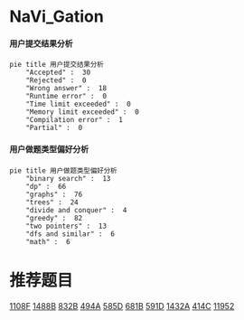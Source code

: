 # NaVi_Gation

<!-- tabs:start -->



#### **用户提交结果分析**

```mermaid
pie title 用户提交结果分析
    "Accepted" :  30
    "Rejected" :  0
    "Wrong answer" :  18
    "Runtime error" :  0
    "Time limit exceeded" :  0
    "Memory limit exceeded" :  0
    "Compilation error" :  1
    "Partial" :  0
```

#### **用户做题类型偏好分析**

```mermaid
pie title 用户做题类型偏好分析
    "binary search" :  13
    "dp" :  66
    "graphs" :  76
    "trees" :  24
    "divide and conquer" :  4
    "greedy" :  82
    "two pointers" :  13
    "dfs and similar" :  6
    "math" :  6
```



<!-- tabs:end -->
# 推荐题目
[1108F](https://codeforces.com/contest/1108/problem/F)
[1488B](https://codeforces.com/contest/1488/problem/B)
[832B](https://codeforces.com/contest/832/problem/B)
[494A](https://codeforces.com/contest/494/problem/A)
[585D](https://codeforces.com/contest/585/problem/D)
[681B](https://codeforces.com/contest/681/problem/B)
[591D](https://codeforces.com/contest/591/problem/D)
[1432A](https://codeforces.com/contest/1432/problem/A)
[414C](https://codeforces.com/contest/414/problem/C)
[11952](https://codeforces.com/contest/1195/problem/2)
